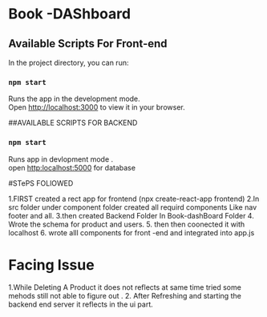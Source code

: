 # Book -DAShboard

## Available Scripts For Front-end

In the project directory, you can run:

### `npm start`

Runs the app in the development mode.\
Open [http://localhost:3000](http://localhost:3000) to view it in your browser.


##AVAILABLE SCRIPTS FOR BACKEND 

### `npm start`

Runs app in devlopment mode .\
open [http:localhost:5000](http://localhost:5000) for database


#STePS FOLlOWED


1.FIRST created a rect app for frontend (npx create-react-app frontend)
2.In src  folder under component folder created all requird components Like nav footer
and all.
3.then created Backend Folder In Book-dashBoard Folder
4. Wrote the schema for product and users.
5. then then coonected it with localhost
6. wrote alll components for front -end and integrated into app.js

# Facing Issue 
1.While Deleting A Product it does not reflects at same time tried some mehods still not able to figure out .
2. After Refreshing and starting the backend end server it reflects in the ui part.
